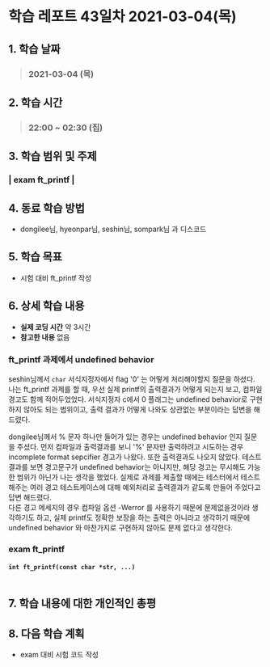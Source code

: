 # 학습 레포트 43일차 2021-03-04(목)

## 1. 학습 날짜
> ### 2021-03-04 (목)

## 2. 학습 시간
> ### 22:00 ~ 02:30 (집)

## 3. 학습 범위 및 주제
### | exam ft_printf |

## 4. 동료 학습 방법
- dongilee님, hyeonpar님, seshin님, sompark님 과 디스코드

## 5. 학습 목표
- 시험 대비 ft_printf 작성

## 6. 상세 학습 내용
- **실제 코딩 시간** 약 3시간
- **참고한 내용** 없음

### ft_printf 과제에서 undefined behavior
seshin님께서 `char` 서식지정자에서 flag '0' 는 어떻게 처리해야할지 질문을 하셨다. 나는 ft_printf 과제를 할 때, 우선 실제 printf의 출력결과가 어떻게 되는지 보고, 컴파일 경고도 함께 적어두었었다. 서식지정자 c에서 0 플래그는 undefined behavior로 구현하지 않아도 되는 범위이고, 출력 결과가 어떻게 나와도 상관없는 부분이라는 답변을 해드렸다.

dongilee님께서 % 문자 하나만 들어가 있는 경우는 undefined behavior 인지 질문을 주셨다. 먼저 컴파일과 출력결과를 보니 '%' 문자만 출력하려고 시도하는 경우 incomplete format sepcifier 경고가 나왔다. 또한 출력결과도 나오지 않았다. 테스트 결과를 보면 경고문구가 undefined behavior는 아니지만, 해당 경고는 무시해도 가능한 범위가 아닌가 나는 생각을 했었다. 실제로 과제를 제출할 때에는 테스터에서 테스트 해주는 여러 경고 테스트케이스에 대해 예외처리로 출력결과가 같도록 만들어 주었다고 답변 해드렸다.\
다른 경고 메세지의 경우 컴파일 옵션 -Werror 를 사용하기 때문에 문제없을것이라 생각하기도 하고, 실제 printf도 정확한 보장을 하는 출력은 아니라고 생각하기 때문에 undefined behavior 와 마찬가지로 구현하지 않아도 문제 없다고 생각한다.

### exam ft_printf

#### `int ft_printf(const char *str, ...)`
```c

```

## 7. 학습 내용에 대한 개인적인 총평

## 8. 다음 학습 계획
- exam 대비 시험 코드 작성